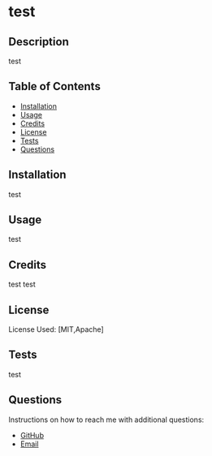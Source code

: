
# test

## Description

test

## Table of Contents

- [Installation](#installation)
- [Usage](#usage)
- [Credits](#credits)
- [License](#license)
- [Tests](#tests)
- [Questions](#Questions)


## Installation

test

## Usage

test

## Credits

test
test

## License

 License Used: [MIT,Apache] 

## Tests

test

## Questions

Instructions on how to reach me with additional questions:
- [GitHub](https://test)
- [Email](mailto:test?subject=[Github]%20Source%20Generate%20README)

